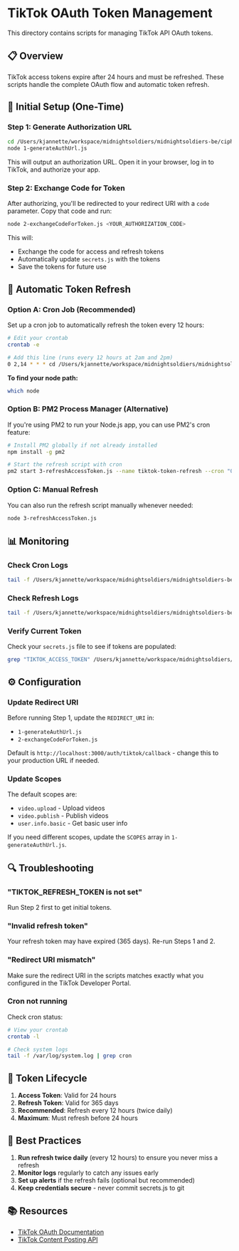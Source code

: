 # TikTok OAuth Token Management

This directory contains scripts for managing TikTok API OAuth tokens.

## 📋 Overview

TikTok access tokens expire after 24 hours and must be refreshed. These scripts handle the complete OAuth flow and automatic token refresh.

## 🚀 Initial Setup (One-Time)

### Step 1: Generate Authorization URL

```bash
cd /Users/kjannette/workspace/midnightsoldiers/midnightsoldiers-be/cipherscripts/tiktok
node 1-generateAuthUrl.js
```

This will output an authorization URL. Open it in your browser, log in to TikTok, and authorize your app.

### Step 2: Exchange Code for Token

After authorizing, you'll be redirected to your redirect URI with a `code` parameter. Copy that code and run:

```bash
node 2-exchangeCodeForToken.js <YOUR_AUTHORIZATION_CODE>
```

This will:
- Exchange the code for access and refresh tokens
- Automatically update `secrets.js` with the tokens
- Save the tokens for future use

## 🔄 Automatic Token Refresh

### Option A: Cron Job (Recommended)

Set up a cron job to automatically refresh the token every 12 hours:

```bash
# Edit your crontab
crontab -e

# Add this line (runs every 12 hours at 2am and 2pm)
0 2,14 * * * cd /Users/kjannette/workspace/midnightsoldiers/midnightsoldiers-be/cipherscripts/tiktok && /usr/local/bin/node 3-refreshAccessToken.js >> ../../logs/tiktok-cron.log 2>&1
```

**To find your node path:**
```bash
which node
```

### Option B: PM2 Process Manager (Alternative)

If you're using PM2 to run your Node.js app, you can use PM2's cron feature:

```bash
# Install PM2 globally if not already installed
npm install -g pm2

# Start the refresh script with cron
pm2 start 3-refreshAccessToken.js --name tiktok-token-refresh --cron "0 */12 * * *"
```

### Option C: Manual Refresh

You can also run the refresh script manually whenever needed:

```bash
node 3-refreshAccessToken.js
```

## 📊 Monitoring

### Check Cron Logs

```bash
tail -f /Users/kjannette/workspace/midnightsoldiers/midnightsoldiers-be/logs/tiktok-cron.log
```

### Check Refresh Logs

```bash
tail -f /Users/kjannette/workspace/midnightsoldiers/midnightsoldiers-be/logs/tiktok-token-refresh.log
```

### Verify Current Token

Check your `secrets.js` file to see if tokens are populated:

```bash
grep "TIKTOK_ACCESS_TOKEN" /Users/kjannette/workspace/midnightsoldiers/midnightsoldiers-be/secrets.js
```

## ⚙️ Configuration

### Update Redirect URI

Before running Step 1, update the `REDIRECT_URI` in:
- `1-generateAuthUrl.js`
- `2-exchangeCodeForToken.js`

Default is `http://localhost:3000/auth/tiktok/callback` - change this to your production URL if needed.

### Update Scopes

The default scopes are:
- `video.upload` - Upload videos
- `video.publish` - Publish videos
- `user.info.basic` - Get basic user info

If you need different scopes, update the `SCOPES` array in `1-generateAuthUrl.js`.

## 🔍 Troubleshooting

### "TIKTOK_REFRESH_TOKEN is not set"
Run Step 2 first to get initial tokens.

### "Invalid refresh token"
Your refresh token may have expired (365 days). Re-run Steps 1 and 2.

### "Redirect URI mismatch"
Make sure the redirect URI in the scripts matches exactly what you configured in the TikTok Developer Portal.

### Cron not running
Check cron status:
```bash
# View your crontab
crontab -l

# Check system logs
tail -f /var/log/system.log | grep cron
```

## 📝 Token Lifecycle

1. **Access Token**: Valid for 24 hours
2. **Refresh Token**: Valid for 365 days
3. **Recommended**: Refresh every 12 hours (twice daily)
4. **Maximum**: Must refresh before 24 hours

## 🎯 Best Practices

1. **Run refresh twice daily** (every 12 hours) to ensure you never miss a refresh
2. **Monitor logs** regularly to catch any issues early
3. **Set up alerts** if the refresh fails (optional but recommended)
4. **Keep credentials secure** - never commit secrets.js to git

## 📚 Resources

- [TikTok OAuth Documentation](https://developers.tiktok.com/doc/oauth-user-access-token-management)
- [TikTok Content Posting API](https://developers.tiktok.com/doc/content-posting-api-overview/)

